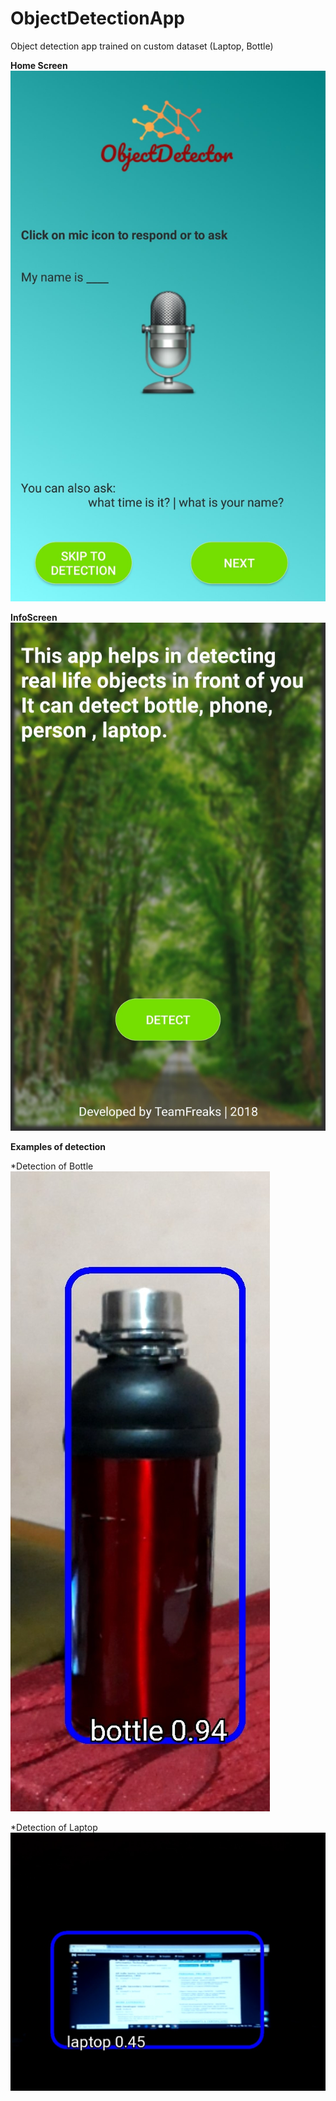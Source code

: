 # ObjectDetectionApp
Object detection app trained on custom dataset (Laptop, Bottle)

**Home Screen** 
![](Images/homeScreen.jpg)



**InfoScreen**
![](Images/infoScreen.jpg)

**Examples of detection**

*Detection of Bottle
![](Images/detectionBottle.jpg)

*Detection of Laptop
![](Images/detectionLaptop.jpg)
